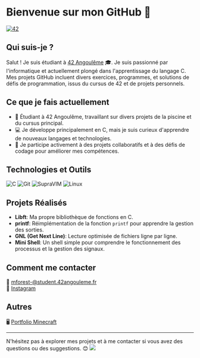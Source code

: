 # Bienvenue sur mon GitHub 👋

<a href='https://profile.intra.42.fr/users/mforest-' target="_blank"><img alt='42' src='https://img.shields.io/badge/Intra-100000?style=flat-round&logo=42&logoColor=white&labelColor=000000&color=000000'/></a>  

## Qui suis-je ?

Salut ! Je suis étudiant à [42 Angoulême](https://www.42.fr/) 🎓. Je suis passionné par l'informatique et actuellement plongé dans l'apprentissage du langage C. Mes projets GitHub incluent divers exercices, programmes, et solutions de défis de programmation, issus du cursus de 42 et de projets personnels.

## Ce que je fais actuellement

- 🔧 Étudiant à 42 Angoulême, travaillant sur divers projets de la piscine et du cursus principal.
- 💻 Je développe principalement en C, mais je suis curieux d'apprendre de nouveaux langages et technologies.
- 🚀 Je participe activement à des projets collaboratifs et à des défis de codage pour améliorer mes compétences.

## Technologies et Outils

![C](https://img.shields.io/badge/C-00599C?style=for-the-badge&logo=c&logoColor=white)
![Git](https://img.shields.io/badge/Git-F05032?style=for-the-badge&logo=git&logoColor=white)
![SupraVIM](https://img.shields.io/badge/VS%20Code-0078D4?style=for-the-badge&logo=SupraVIM&logoColor=white)
![Linux](https://img.shields.io/badge/Linux-FCC624?style=for-the-badge&logo=linux&logoColor=black)

## Projets Réalisés

- **Libft**: Ma propre bibliothèque de fonctions en C.
- **printf**: Réimplémentation de la fonction `printf` pour apprendre la gestion des sorties.
- **GNL (Get Next Line)**: Lecture optimisée de fichiers ligne par ligne.
- **Mini Shell**: Un shell simple pour comprendre le fonctionnement des processus et la gestion des signaux.

## Comment me contacter

📧 [mforest-@student.42angouleme.fr](mailto:mforest-@student.42angouleme.fr)  
📸 [Instagram](https://www.instagram.com/malo.cmiyc/)  

## Autres

🖥️ [Portfolio Minecraft](https://express.adobe.com/page/8sTyy6wh0tZ0P/)

---

N'hésitez pas à explorer mes projets et à me contacter si vous avez des questions ou des suggestions. 😊
![](https://komarev.com/ghpvc/?username=realgetOff&style=for-the-badge)
